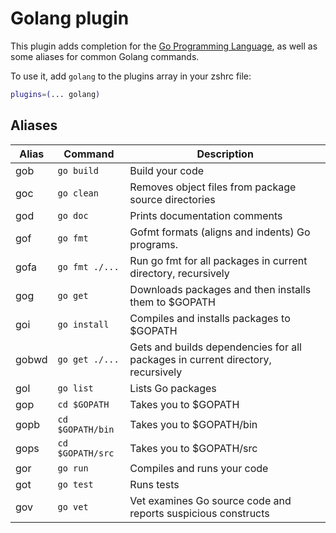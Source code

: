 # Golang plugin

This plugin adds completion for the [Go Programming Language](https://golang.org/),
as well as some aliases for common Golang commands.

To use it, add `golang` to the plugins array in your zshrc file:

```zsh
plugins=(... golang)
```

## Aliases

| Alias   | Command                 | Description                                                                     |
| ------- | ----------------------- | ------------------------------------------------------------------------------- |
| gob     | `go build`              | Build your code                                                                 |
| goc     | `go clean`              | Removes object files from package source directories                            |
| god     | `go doc`                | Prints documentation comments                                                   |
| gof     | `go fmt`                | Gofmt formats (aligns and indents) Go programs.                                 |
| gofa    | `go fmt ./...`          | Run go fmt for all packages in current directory, recursively                   |
| gog     | `go get`                | Downloads packages and then installs them to $GOPATH                            |
| goi     | `go install`            | Compiles and installs packages to $GOPATH                                       |
| gobwd   | `go get ./...`          | Gets and builds dependencies for all packages in current directory, recursively |
| gol     | `go list`               | Lists Go packages                                                               |
| gop     | `cd $GOPATH`            | Takes you to $GOPATH                                                            |
| gopb    | `cd $GOPATH/bin`        | Takes you to $GOPATH/bin                                                        |
| gops    | `cd $GOPATH/src`        | Takes you to $GOPATH/src                                                        |
| gor     | `go run`                | Compiles and runs your code                                                     |
| got     | `go test`               | Runs tests                                                                      |
| gov     | `go vet`                | Vet examines Go source code and reports suspicious constructs                   |
